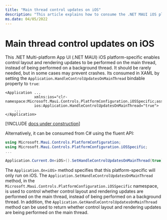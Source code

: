 ```yaml
---
title: "Main thread control updates on iOS"
description: "This article explains how to consume the .NET MAUI iOS platform-specific that enables control layout and rendering updates to be performed on the main thread."
ms.date: 04/05/2022
---
```


# Main thread control updates on iOS

This .NET Multi-platform App UI (.NET MAUI) iOS platform-specific enables control layout and rendering updates to be performed on the main thread, instead of being performed on a background thread. It should be rarely needed, but in some cases may prevent crashes. Its consumed in XAML by setting the `Application.HandleControlUpdatesOnMainThread` bindable property to `true`:

```xaml
<Application ...
             xmlns:ios="clr-namespace:Microsoft.Maui.Controls.PlatformConfiguration.iOSSpecific;assembly=Microsoft.Maui.Controls"
             ios:Application.HandleControlUpdatesOnMainThread="true">
    ...
</Application>
```

[!INCLUDE [docs under construction](~/includes/preview-note.md)]

Alternatively, it can be consumed from C# using the fluent API:

```csharp
using Microsoft.Maui.Controls.PlatformConfiguration;
using Microsoft.Maui.Controls.PlatformConfiguration.iOSSpecific;
...

Application.Current.On<iOS>().SetHandleControlUpdatesOnMainThread(true);
```

The `Application.On<iOS>` method specifies that this platform-specific will only run on iOS. The `Application.SetHandleControlUpdatesOnMainThread` method, in the `Microsoft.Maui.Controls.PlatformConfiguration.iOSSpecific` namespace, is used to control whether control layout and rendering updates are performed on the main thread, instead of being performed on a background thread. In addition, the `Application.GetHandleControlUpdatesOnMainThread` method can be used to return whether control layout and rendering updates are being performed on the main thread.
